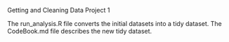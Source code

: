 Getting and Cleaning Data Project 1

The run_analysis.R file converts the initial datasets into a tidy dataset. The CodeBook.md file describes the new tidy dataset.
